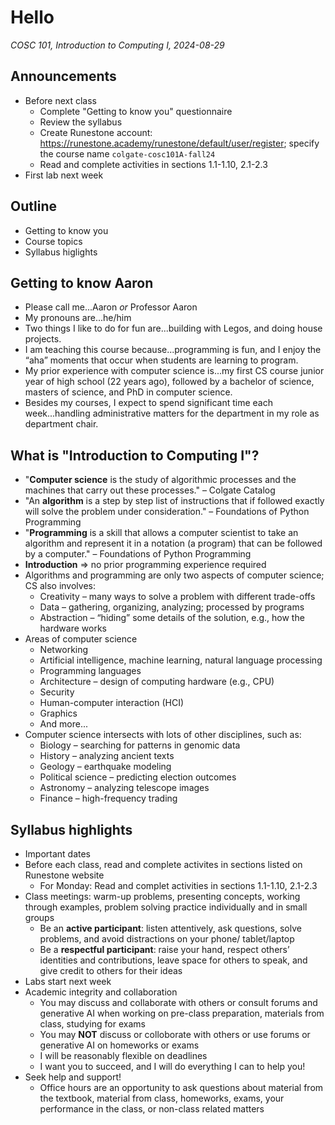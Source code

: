# Hello
_COSC 101, Introduction to Computing I, 2024-08-29_

## Announcements
* Before next class
    * Complete "Getting to know you" questionnaire
    * Review the syllabus
    * Create Runestone account: https://runestone.academy/runestone/default/user/register; specify the course name `colgate-cosc101A-fall24`
    * Read and complete activities in sections 1.1-1.10, 2.1-2.3
* First lab next week

## Outline
* Getting to know you
* Course topics
* Syllabus higlights

## Getting to know Aaron
* Please call me...Aaron _or_ Professor Aaron
* My pronouns are...he/him
* Two things I like to do for fun are...building with Legos, and doing house projects.
* I am teaching this course because...programming is fun, and I enjoy the “aha” moments that occur when students are learning to program.
* My prior experience with computer science is...my first CS course junior year of high school (22 years ago), followed by a bachelor of science, masters of science, and PhD in computer science.
* Besides my courses, I expect to spend significant time each week...handling administrative matters for the department in my role as department chair.

## What is "Introduction to Computing I"?
* "**Computer science** is the study of algorithmic processes and the machines that carry out these processes." – Colgate Catalog
* "An **algorithm** is a step by step list of instructions that if followed exactly will solve the problem under consideration." – Foundations of Python Programming
* "**Programming** is a skill that allows a computer scientist to take an algorithm and represent it in a notation (a program) that can be followed by a computer."  – Foundations of Python Programming
* **Introduction** ⇒ no prior programming experience required
* Algorithms and programming are only two aspects of computer science; CS also involves:
    * Creativity – many ways to solve a problem with different trade-offs
    * Data – gathering, organizing, analyzing; processed by programs
    * Abstraction – “hiding” some details of the solution, e.g., how the hardware works
* Areas of computer science
    * Networking
    * Artificial intelligence, machine learning, natural language processing
    * Programming languages
    * Architecture – design of computing hardware (e.g., CPU)
    * Security
    * Human-computer interaction (HCI)
    * Graphics
    * And more...
* Computer science intersects with lots of other disciplines, such as:
    * Biology – searching for patterns in genomic data
    * History – analyzing ancient texts
    * Geology – earthquake modeling
    * Political science – predicting election outcomes
    * Astronomy – analyzing telescope images
    * Finance – high-frequency trading

## Syllabus highlights
* Important dates
* Before each class, read and complete activites in sections listed on Runestone website 
    * For Monday: Read and complet activities in sections 1.1-1.10, 2.1-2.3
* Class meetings: warm-up problems, presenting concepts, working through examples, problem solving practice individually and in small groups 
    * Be an **active participant**: listen attentively, ask questions, solve problems, and avoid distractions on your phone/ tablet/laptop
    * Be a **respectful participant**: raise your hand, respect others’ identities and contributions, leave space for others to speak, and give credit to others for their ideas
* Labs start next week
* Academic integrity and collaboration
    * You may discuss and collaborate with others or consult forums and generative AI when working on pre-class preparation, materials from class, studying for exams
    * You may **NOT** discuss or colloborate with others or use forums or generative AI on homeworks or exams
    * I will be reasonably flexible on deadlines
    * I want you to succeed, and I will do everything I can to help you!
* Seek help and support!
    * Office hours are an opportunity to ask questions about material from the textbook, material from class, homeworks, exams, your performance in the class, or non-class related matters
